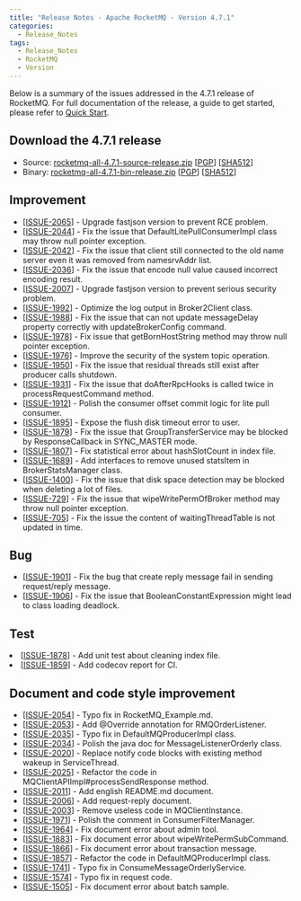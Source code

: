 ```yaml
---
title: "Release Notes - Apache RocketMQ - Version 4.7.1"
categories:
  - Release_Notes
tags:
  - Release_Notes
  - RocketMQ
  - Version
---
```


Below is a summary of the issues addressed in the 4.7.1 release of RocketMQ. For full documentation of the release, a guide to get started, please refer to <a href='/docs/quick-start/'>Quick Start</a>.


<h2> Download the 4.7.1 release</h2>
    
* Source: [rocketmq-all-4.7.1-source-release.zip](https://www.apache.org/dyn/closer.cgi?path=rocketmq/4.7.1/rocketmq-all-4.7.1-source-release.zip) [[PGP](https://www.apache.org/dist/rocketmq/4.7.1/rocketmq-all-4.7.1-source-release.zip.asc)] [[SHA512](https://www.apache.org/dist/rocketmq/4.7.1/rocketmq-all-4.7.1-source-release.zip.sha512)]
* Binary: [rocketmq-all-4.7.1-bin-release.zip](https://www.apache.org/dyn/closer.cgi?path=rocketmq/4.7.1/rocketmq-all-4.7.1-bin-release.zip) [[PGP](https://www.apache.org/dist/rocketmq/4.7.1/rocketmq-all-4.7.1-bin-release.zip.asc)] [[SHA512](https://www.apache.org/dist/rocketmq/4.7.1/rocketmq-all-4.7.1-bin-release.zip.sha512)]


## Improvement
<ul>
<li>[<a href='https://github.com/apache/rocketmq/issues/2065'>ISSUE-2065</a>] -  Upgrade fastjson version to prevent RCE problem.
</li>
<li>[<a href='https://github.com/apache/rocketmq/issues/2044'>ISSUE-2044</a>] -  Fix the issue that DefaultLitePullConsumerImpl class may throw null pointer exception.
</li>
<li>[<a href='https://github.com/apache/rocketmq/issues/2042'>ISSUE-2042</a>] -  Fix the issue that client still connected to the old name server even it was removed from namesrvAddr list.
</li>
<li>[<a href='https://github.com/apache/rocketmq/issues/2036'>ISSUE-2036</a>] -  Fix the issue that encode null value caused incorrect encoding result.
</li>
<li>[<a href='https://github.com/apache/rocketmq/issues/2007'>ISSUE-2007</a>] -  Upgrade fastjson version to prevent serious security problem.
</li>
<li>[<a href='https://github.com/apache/rocketmq/issues/1992'>ISSUE-1992</a>] -  Optimize the log output in Broker2Client class.
</li>
<li>[<a href='https://github.com/apache/rocketmq/issues/1988'>ISSUE-1988</a>] -  Fix the issue that can not update messageDelay property correctly with updateBrokerConfig command.
</li>
<li>[<a href='https://github.com/apache/rocketmq/issues/1978'>ISSUE-1978</a>] -  Fix issue that getBornHostString method may throw null pointer exception.
</li>
<li>[<a href='https://github.com/apache/rocketmq/issues/1976'>ISSUE-1976</a>] -  Improve the security of the system topic operation.
</li>
<li>[<a href='https://github.com/apache/rocketmq/issues/1950'>ISSUE-1950</a>] -  Fix the issue that residual threads still exist after producer calls shutdown.
</li>
<li>[<a href='https://github.com/apache/rocketmq/issues/1931'>ISSUE-1931</a>] -  Fix the issue that doAfterRpcHooks is called twice in processRequestCommand method.
</li>
<li>[<a href='https://github.com/apache/rocketmq/issues/1912'>ISSUE-1912</a>] -  Polish the consumer offset commit logic for lite pull consumer.
</li>
<li>[<a href='https://github.com/apache/rocketmq/issues/1895'>ISSUE-1895</a>] -  Expose the flush disk timeout error to user.
</li>
<li>[<a href='https://github.com/apache/rocketmq/issues/1879'>ISSUE-1879</a>] -  Fix the issue that GroupTransferService may be blocked by ResponseCallback in SYNC_MASTER mode.
</li>
<li>[<a href='https://github.com/apache/rocketmq/issues/1807'>ISSUE-1807</a>] -  Fix statistical error about hashSlotCount in index file.
</li>
<li>[<a href='https://github.com/apache/rocketmq/issues/1689'>ISSUE-1689</a>] -  Add interfaces to remove unused statsItem in BrokerStatsManager class.
</li>
<li>[<a href='https://github.com/apache/rocketmq/issues/1400'>ISSUE-1400</a>] -  Fix the issue that disk space detection may be blocked when deleting a lot of files.
</li>
<li>[<a href='https://github.com/apache/rocketmq/issues/729'>ISSUE-729</a>] -  Fix the issue that wipeWritePermOfBroker method may throw null pointer exception.
</li>
<li>[<a href='https://github.com/apache/rocketmq/issues/705'>ISSUE-705</a>] -  Fix the issue the content of waitingThreadTable is not updated in time.
</li>
</ul>

## Bug
<ul>
<li>[<a href='https://github.com/apache/rocketmq/issues/1901'>ISSUE-1901</a>] -  Fix the bug that create reply message fail in sending request/reply message.
</li>
<li>[<a href='https://github.com/apache/rocketmq/issues/1906'>ISSUE-1906</a>] -  Fix the issue that BooleanConstantExpression might lead to class loading deadlock.
</li>
</ul>

## Test
<li>[<a href='https://github.com/apache/rocketmq/issues/1878'>ISSUE-1878</a>] -  Add unit test about cleaning index file.
</li>
<li>[<a href='https://github.com/apache/rocketmq/issues/1859'>ISSUE-1859</a>] -  Add codecov report for CI.
</li>

## Document and code style improvement
<ul>
<li>[<a href='https://github.com/apache/rocketmq/issues/2054'>ISSUE-2054</a>] -  Typo fix in RocketMQ_Example.md. 
</li>
<li>[<a href='https://github.com/apache/rocketmq/issues/2053'>ISSUE-2053</a>] -  Add @Override annotation for RMQOrderListener. 
</li>
<li>[<a href='https://github.com/apache/rocketmq/issues/2035'>ISSUE-2035</a>] -  Typo fix in DefaultMQProducerImpl class. 
</li>
<li>[<a href='https://github.com/apache/rocketmq/issues/2034'>ISSUE-2034</a>] -  Polish the java doc for MessageListenerOrderly class.
</li>
<li>[<a href='https://github.com/apache/rocketmq/issues/2020'>ISSUE-2020</a>] -  Replace notify code blocks with existing method wakeup in ServiceThread.
</li>
<li>[<a href='https://github.com/apache/rocketmq/issues/2025'>ISSUE-2025</a>] -  Refactor the code in MQClientAPIImpl#processSendResponse method.
</li>
<li>[<a href='https://github.com/apache/rocketmq/issues/2011'>ISSUE-2011</a>] -  Add english README.md document.
</li>
<li>[<a href='https://github.com/apache/rocketmq/issues/2006'>ISSUE-2006</a>] -  Add request-reply document.
</li>
<li>[<a href='https://github.com/apache/rocketmq/issues/2003'>ISSUE-2003</a>] -  Remove useless code in MQClientInstance.
</li>
<li>[<a href='https://github.com/apache/rocketmq/issues/1971'>ISSUE-1971</a>] -  Polish the comment in ConsumerFilterManager.
</li>
<li>[<a href='https://github.com/apache/rocketmq/issues/1964'>ISSUE-1964</a>] -  Fix document error about admin tool.
</li>
<li>[<a href='https://github.com/apache/rocketmq/issues/1883'>ISSUE-1883</a>] -  Fix document error about wipeWritePermSubCommand.
</li>
<li>[<a href='https://github.com/apache/rocketmq/issues/1866'>ISSUE-1866</a>] -  Fix document error about transaction message.
</li>
<li>[<a href='https://github.com/apache/rocketmq/issues/1857'>ISSUE-1857</a>] -  Refactor the code in DefaultMQProducerImpl class.
</li>
<li>[<a href='https://github.com/apache/rocketmq/issues/1741'>ISSUE-1741</a>] -  Typo fix in ConsumeMessageOrderlyService.
</li>
<li>[<a href='https://github.com/apache/rocketmq/issues/1574'>ISSUE-1574</a>] -  Typo fix in request code.
</li>
<li>[<a href='https://github.com/apache/rocketmq/issues/1505'>ISSUE-1505</a>] -  Fix document error about batch sample.
</li>
</ul>          


